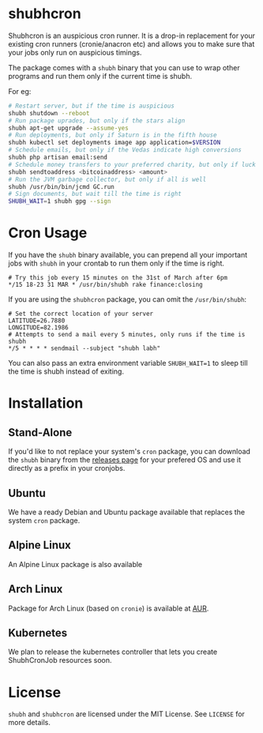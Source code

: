 # shubhcron

Shubhcron is an auspicious cron runner. It is a drop-in replacement for your existing cron runners (cronie/anacron etc) and allows you to make sure that your jobs only run on auspicious timings.

The package comes with a `shubh` binary that you can use to wrap other programs and run them only if the current time is shubh.

For eg:

```bash
# Restart server, but if the time is auspicious
shubh shutdown --reboot
# Run package uprades, but only if the stars align
shubh apt-get upgrade --assume-yes
# Run deployments, but only if Saturn is in the fifth house
shubh kubectl set deployments image app application=$VERSION
# Schedule emails, but only if the Vedas indicate high conversions
shubh php artisan email:send
# Schedule money transfers to your preferred charity, but only if luck favours
shubh sendtoaddress <bitcoinaddress> <amount>
# Run the JVM garbage collector, but only if all is well
shubh /usr/bin/bin/jcmd GC.run
# Sign documents, but wait till the time is right
SHUBH_WAIT=1 shubh gpg --sign
```

# Cron Usage

If you have the `shubh` binary available, you can prepend all your important jobs with `shubh` in your crontab to run them only if the time is right.

```
# Try this job every 15 minutes on the 31st of March after 6pm
*/15 18-23 31 MAR * /usr/bin/shubh rake finance:closing
```

If you are using the `shubhcron` package, you can omit the `/usr/bin/shubh`:

```
# Set the correct location of your server
LATITUDE=26.7880
LONGITUDE=82.1986
# Attempts to send a mail every 5 minutes, only runs if the time is shubh
*/5 * * * * sendmail --subject "shubh labh"
```

You can also pass an extra environment variable `SHUBH_WAIT=1` to sleep till the time is shubh instead of exiting.

# Installation

## Stand-Alone

If you'd like to not replace your system's `cron` package, you can download the `shubh` binary from the [releases page][releases] for your prefered OS and use it directly as a prefix in your cronjobs.

## Ubuntu

We have a ready Debian and Ubuntu package available that replaces the system `cron` package.

## Alpine Linux

An Alpine Linux package is also available

## Arch Linux

Package for Arch Linux (based on `cronie`) is available at [AUR][aur].

## Kubernetes

We plan to release the kubernetes controller that lets you create ShubhCronJob resources soon.

# License

`shubh` and `shubhcron` are licensed under the MIT License. See `LICENSE` for more details.

[releases]: https://github.com/razorpay/shubhcron/releases/latest
[aur]: https://aur.archlinux.org/packages/shubhcron
